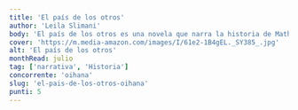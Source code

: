 ```yaml
---
title: 'El país de los otros'
author: 'Leila Slimani'
body: 'El país de los otros es una novela que narra la historia de Mathilde, una joven francesa que se enamora de Amine, un marroquí. La historia se desarrolla en Marruecos, en un contexto de lucha por la independencia del país. '
cover: 'https://m.media-amazon.com/images/I/61e2-1B4gEL._SY385_.jpg'
alt: 'El país de los otros'
monthRead: julio
tag: ['narrativa', 'Historia']
concorrente: 'oihana'
slug: 'el-pais-de-los-otros-oihana'
punti: 5
---
```

